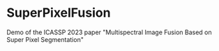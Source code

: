 # SuperPixelFusion
 Demo of the ICASSP 2023 paper "Multispectral Image Fusion Based on Super Pixel Segmentation"

